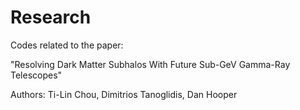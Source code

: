 # Research


Codes related to the paper:

"Resolving Dark Matter Subhalos With Future Sub-GeV Gamma-Ray Telescopes"

Authors: Ti-Lin Chou, Dimitrios Tanoglidis, Dan Hooper

